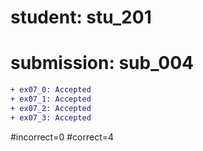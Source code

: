 # student: stu_201
# submission: sub_004

```diff
+ ex07_0: Accepted
+ ex07_1: Accepted
+ ex07_2: Accepted
+ ex07_3: Accepted
```
#incorrect=0
#correct=4
